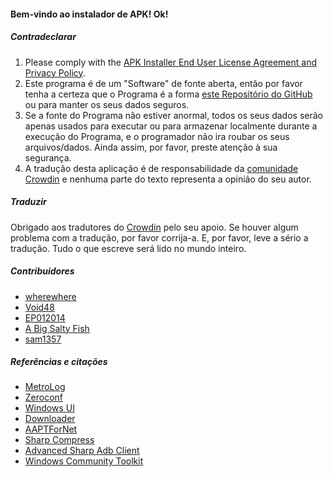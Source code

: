 #### Bem-vindo ao instalador de APK! Ok!

##### Contradeclarar
1. Please comply with the [APK Installer End User License Agreement and Privacy Policy](https://github.com/Paving-Base/APK-Installer/blob/main/Privacy.md).
2. Este programa é de um "Software" de fonte aberta, então por favor tenha a certeza que o Programa é a forma [ este Repositório do GitHub](https://github.com/Paving-Base/APK-Installer) ou </a> para manter os seus dados seguros.
3. Se a fonte do Programa não estiver anormal, todos os seus dados serão apenas usados para executar ou para armazenar localmente durante a execução do Programa, e o programador não ira roubar os seus arquivos/dados.  Ainda assim, por favor, preste atenção à sua segurança.
4. A tradução desta aplicação é de responsabilidade da [comunidade Crowdin](https://crowdin.com/project/APKInstaller "Crowdin") e nenhuma parte do texto representa a opinião do seu autor.

##### Traduzir
Obrigado aos tradutores do [Crowdin](https://crowdin.com/project/APKInstaller "Crowdin") pelo seu apoio. Se houver algum problema com a tradução, por favor corrija-a. E, por favor, leve a sério a tradução. Tudo o que escreve será lido no mundo inteiro.

##### Contribuidores
- [wherewhere](https://github.com/wherewhere)
- [Void48](https://github.com/Void48)
- [EP012014](https://github.com/EP012014)
- [A Big Salty Fish](https://github.com/bigsaltyfishes)
- [sam1357](https://github.com/sam1357)

##### Referências e citações
- [MetroLog](https://github.com/roubachof/MetroLog "MetroLog")
- [Zeroconf](https://github.com/novotnyllc/Zeroconf "Zeroconf")
- [Windows UI](https://github.com/microsoft/microsoft-ui-xaml "Windows UI")
- [Downloader](https://github.com/bezzad/Downloader "Downloader")
- [AAPTForNet](https://github.com/canheo136/QuickLook.Plugin.ApkViewer "AAPTForNet")
- [Sharp Compress](https://github.com/adamhathcock/sharpcompress "Sharp Compress")
- [Advanced Sharp Adb Client](https://github.com/yungd1plomat/AdvancedSharpAdbClient "Advanced Sharp Adb Client")
- [Windows Community Toolkit](https://github.com/CommunityToolkit/WindowsCommunityToolkit "Windows Community Toolkit")